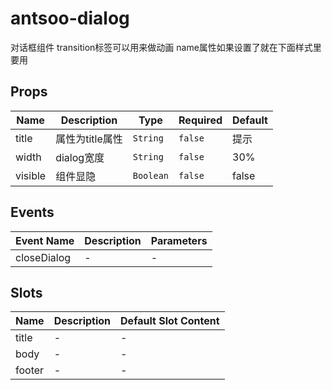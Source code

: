 # antsoo-dialog

对话框组件 transition标签可以用来做动画 name属性如果设置了就在下面样式里要用

## Props

<!-- @vuese:antsoo-dialog:props:start -->
|Name|Description|Type|Required|Default|
|---|---|---|---|---|
|title|属性为title属性|`String`|`false`|提示|
|width|dialog宽度|`String`|`false`|30%|
|visible|组件显隐|`Boolean`|`false`|false|

<!-- @vuese:antsoo-dialog:props:end -->


## Events

<!-- @vuese:antsoo-dialog:events:start -->
|Event Name|Description|Parameters|
|---|---|---|
|closeDialog|-|-|

<!-- @vuese:antsoo-dialog:events:end -->


## Slots

<!-- @vuese:antsoo-dialog:slots:start -->
|Name|Description|Default Slot Content|
|---|---|---|
|title|-|-|
|body|-|-|
|footer|-|-|

<!-- @vuese:antsoo-dialog:slots:end -->


